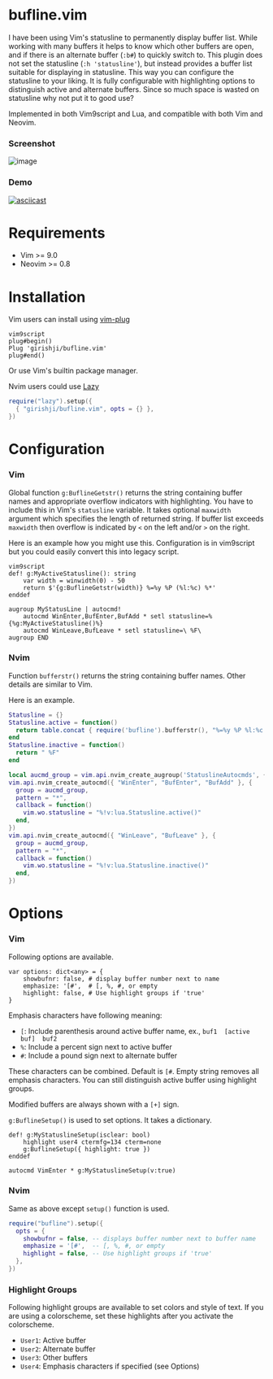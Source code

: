 # bufline.vim

I have been using Vim's statusline to permanently display buffer list. While working
with many buffers it helps to know which other buffers are open, and if there
is an alternate buffer (`:b#`) to quickly switch to. This plugin does not set
the statusline (`:h 'statusline'`), but instead provides a buffer list suitable
for displaying in statusline. This way you can configure the statusline to your liking.
It is fully configurable with highlighting options to distinguish active and
alternate buffers. Since so much space is wasted on statusline why not put it
to good use?

Implemented in both Vim9script and Lua, and compatible with both Vim and Neovim.

### Screenshot

![image](https://raw.githubusercontent.com/girishji/bufline.nvim/main/screenshots/lightbg.png)

### Demo

[![asciicast](https://asciinema.org/a/zmJIdk2aDeiTLXhYE3b8qvHwy.svg)](https://asciinema.org/a/zmJIdk2aDeiTLXhYE3b8qvHwy)

# Requirements

- Vim >= 9.0
- Neovim >= 0.8

# Installation

Vim users can install using [vim-plug](https://github.com/junegunn/vim-plug)

```
vim9script
plug#begin()
Plug 'girishji/bufline.vim'
plug#end()
```

Or use Vim's builtin package manager.

Nvim users could use [Lazy](https://github.com/folke/lazy.nvim)

```lua
require("lazy").setup({
  { "girishji/bufline.vim", opts = {} },
})
```

# Configuration

### Vim

Global function `g:BuflineGetstr()` returns the string containing buffer names
and appropriate overflow indicators with highlighting. You have to include this in
Vim's `statusline` variable. It takes optional `maxwidth` argument which specifies
the length of returned string. If buffer list exceeds `maxwidth` then overflow is indicated
by `<` on the left and/or `>` on the right.

Here is an example how you might use this. Configuration is in vim9script but
you could easily convert this into legacy script.

```vim
vim9script
def! g:MyActiveStatusline(): string
    var width = winwidth(0) - 50
    return $'{g:BuflineGetstr(width)} %=%y %P (%l:%c) %*'
enddef

augroup MyStatusLine | autocmd!
    autocmd WinEnter,BufEnter,BufAdd * setl statusline=%{%g:MyActiveStatusline()%}
    autocmd WinLeave,BufLeave * setl statusline=\ %F\
augroup END
```

### Nvim

Function `bufferstr()` returns the string containing buffer names. Other
details are similar to Vim.

Here is an example.

```lua
Statusline = {}
Statusline.active = function()
  return table.concat { require('bufline').bufferstr(), "%=%y %P %l:%c %*" }
end
Statusline.inactive = function()
  return " %F"
end

local aucmd_group = vim.api.nvim_create_augroup('StatuslineAutocmds', { clear = true })
vim.api.nvim_create_autocmd({ "WinEnter", "BufEnter", "BufAdd" }, {
  group = aucmd_group,
  pattern = "*",
  callback = function()
    vim.wo.statusline = "%!v:lua.Statusline.active()"
  end,
})
vim.api.nvim_create_autocmd({ "WinLeave", "BufLeave" }, {
  group = aucmd_group,
  pattern = "*",
  callback = function()
    vim.wo.statusline = "%!v:lua.Statusline.inactive()"
  end,
})
```

# Options

### Vim

Following options are available.

```vim
var options: dict<any> = {
    showbufnr: false, # display buffer number next to name
    emphasize: '[#',  # [, %, #, or empty
    highlight: false, # Use highlight groups if 'true'
}
```

Emphasis characters have following meaning:

- `[`: Include parenthesis around active buffer name, ex., `buf1  [active buf]  buf2`
- `%`: Include a percent sign next to active buffer
- `#`: Include a pound sign next to alternate buffer

These characters can be combined. Default is `[#`. Empty string removes all
emphasis characters. You can still distinguish active buffer using highlight
groups.

Modified buffers are always shown with a `[+]` sign.

`g:BuflineSetup()` is used to set options. It takes a dictionary.

```vim
def! g:MyStatuslineSetup(isclear: bool)
    highlight user4 ctermfg=134 cterm=none
    g:BuflineSetup({ highlight: true })
enddef

autocmd VimEnter * g:MyStatuslineSetup(v:true)
```

### Nvim

Same as above except `setup()` function is used.

```lua
require("bufline").setup({
  opts = {
    showbufnr = false, -- displays buffer number next to buffer name
    emphasize = '[#',  -- [, %, #, or empty
    highlight = false, -- Use highlight groups if 'true'
  },
})
```

### Highlight Groups

Following highlight groups are available to set colors and style of text. If
you are using a colorscheme, set these highlights after you activate the colorscheme.

- `User1`: Active buffer
- `User2`: Alternate buffer
- `User3`: Other buffers
- `User4`: Emphasis characters if specified (see Options)
